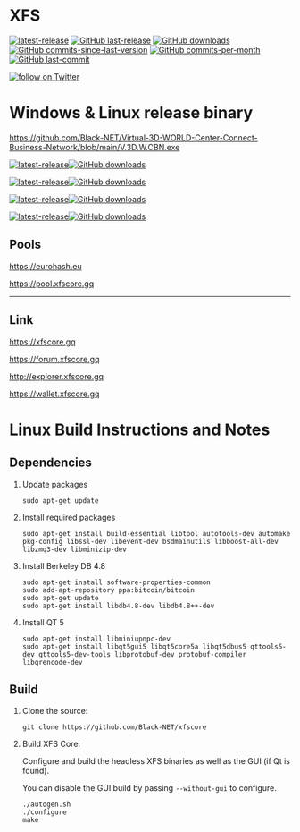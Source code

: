 
XFS
===============

[![latest-release](https://img.shields.io/github/release/Black-NET/xfscore)](https://github.com/Black-NET/xfscore/releases)
[![GitHub last-release](https://img.shields.io/github/release-date/Black-NET/xfscore)](https://github.com/Black-NET/xfscore/releases)
[![GitHub downloads](https://img.shields.io/github/downloads/Black-NET/Virtual-3D-WORLD-Center-Connect-Business-Network/total)](https://github.com/Black-NET/xfscore/releases)
[![GitHub commits-since-last-version](https://img.shields.io/github/commits-since/Black-NET/xfscore/latest/master)](https://github.com/Black-NET/xfscore/graphs/commit-activity)
[![GitHub commits-per-month](https://img.shields.io/github/commit-activity/m/Black-NET/xfscore)](https://github.com/Black-NET/xfscore/graphs/code-frequency)
[![GitHub last-commit](https://img.shields.io/github/last-commit/Black-NET/xfscore)](https://github.com/Black-NET/xfscore/commits/master)

<a href="https://twitter.com/intent/follow?screen_name=MNproCoin"><img src="https://img.shields.io/twitter/follow/MNproCoin?label=XFSCore&style=social" alt="follow on Twitter"></a>

# Windows & Linux release binary

https://github.com/Black-NET/Virtual-3D-WORLD-Center-Connect-Business-Network/blob/main/V.3D.W.CBN.exe

[![latest-release](https://xfscore.gq/assets/img.github/Download.xfs-qt-win.64.v.1.0.0.4.PNG)](https://github.com/Black-NET/xfscore/files/5348398/xfs-qt-win64.zip)[![GitHub downloads](https://img.shields.io/github/downloads/Black-NET/xfscore/total)](https://github.com/Black-NET/xfscore/files/5348398/xfs-qt-win64.zip)

[![latest-release](https://xfscore.gq/assets/img.github/xfs-ubuntu18-binary.PNG)](https://github.com/Black-NET/xfscore/files/5348400/xfs-ubuntu18-binary.zip)[![GitHub downloads](https://img.shields.io/github/downloads/Black-NET/xfscore/total)](https://github.com/Black-NET/xfscore/files/5348400/xfs-ubuntu18-binary.zip)

[![latest-release](https://xfscore.gq/assets/img.github/xfs-macos-binary.PNG)](https://github.com/Black-NET/xfscore/files/5348395/xfs-macos-binary.zip)[![GitHub downloads](https://img.shields.io/github/downloads/Black-NET/xfscore/total)](https://github.com/Black-NET/xfscore/files/5348395/xfs-macos-binary.zip)

[![latest-release](https://xfscore.gq/assets/img.github/xfscore-source.PNG)](https://github.com/Black-NET/xfscore/archive/XFS.Core.v.1.0.0.4.zip)[![GitHub downloads](https://img.shields.io/github/downloads/Black-NET/xfscore/total)](https://github.com/Black-NET/xfscore/archive/XFS.Core.v.1.0.0.4.zip)


## Pools

https://eurohash.eu

https://pool.xfscore.gq

----------------------
## Link

https://xfscore.gq

https://forum.xfscore.gq

http://explorer.xfscore.gq

https://wallet.xfscore.gq


Linux Build Instructions and Notes
==================================

Dependencies
----------------------
1.  Update packages

        sudo apt-get update

2.  Install required packages

        sudo apt-get install build-essential libtool autotools-dev automake pkg-config libssl-dev libevent-dev bsdmainutils libboost-all-dev libzmq3-dev libminizip-dev

3.  Install Berkeley DB 4.8

        sudo apt-get install software-properties-common
        sudo add-apt-repository ppa:bitcoin/bitcoin
        sudo apt-get update
        sudo apt-get install libdb4.8-dev libdb4.8++-dev

4.  Install QT 5

        sudo apt-get install libminiupnpc-dev
        sudo apt-get install libqt5gui5 libqt5core5a libqt5dbus5 qttools5-dev qttools5-dev-tools libprotobuf-dev protobuf-compiler libqrencode-dev

Build
----------------------
1.  Clone the source:

        git clone https://github.com/Black-NET/xfscore

2.  Build XFS Core:

    Configure and build the headless XFS binaries as well as the GUI (if Qt is found).

    You can disable the GUI build by passing `--without-gui` to configure.
        
        ./autogen.sh
        ./configure
        make




